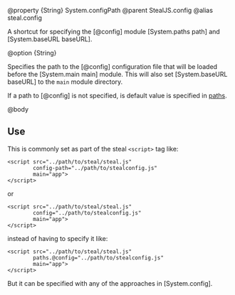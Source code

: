 @property {String} System.configPath
@parent StealJS.config
@alias steal.config

A shortcut for specifying the [@config] module [System.paths path] and [System.baseURL baseURL]. 

@option {String}

Specifies the path to the [@config] configuration file that will be loaded before the
[System.main main] module. This will also set [System.baseURL baseURL] to
the `main` module directory.
   
If a path to [@config] is not specified, is default value is specified in
[paths](System.paths.html#section_Defaultpathsconfiguredbysteal).
   
   
@body

## Use

This is commonly set as part of the steal `<script>` tag like:

    <script src="../path/to/steal/steal.js"
            config-path="../path/to/stealconfig.js"
            main="app">
    </script>
    
or

    <script src="../path/to/steal/steal.js"
            config="../path/to/stealconfig.js"
            main="app">
    </script>

instead of having to specify it like:

    <script src="../path/to/steal/steal.js"
            paths.@config="../path/to/stealconfig.js"
            main="app">
    </script>



But it can be specified with any of the approaches in [System.config].
